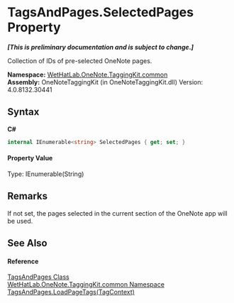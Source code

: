 # TagsAndPages.SelectedPages Property 
 _**\[This is preliminary documentation and is subject to change.\]**_

Collection of IDs of pre-selected OneNote pages.

**Namespace:**&nbsp;<a href="bcdbab9c-63d1-48a4-6937-af53fb8d9a55.md">WetHatLab.OneNote.TaggingKit.common</a><br />**Assembly:**&nbsp;OneNoteTaggingKit (in OneNoteTaggingKit.dll) Version: 4.0.8132.30441

## Syntax

**C#**<br />
``` C#
internal IEnumerable<string> SelectedPages { get; set; }
```


#### Property Value
Type: IEnumerable(String)

## Remarks
If not set, the pages selected in the current section of the OneNote app will be used.

## See Also


#### Reference
<a href="55690233-0343-b962-e73d-0385d0bc7865.md">TagsAndPages Class</a><br /><a href="bcdbab9c-63d1-48a4-6937-af53fb8d9a55.md">WetHatLab.OneNote.TaggingKit.common Namespace</a><br /><a href="b802a68e-5fa3-3ede-b373-27ff320361e6.md">TagsAndPages.LoadPageTags(TagContext)</a><br />